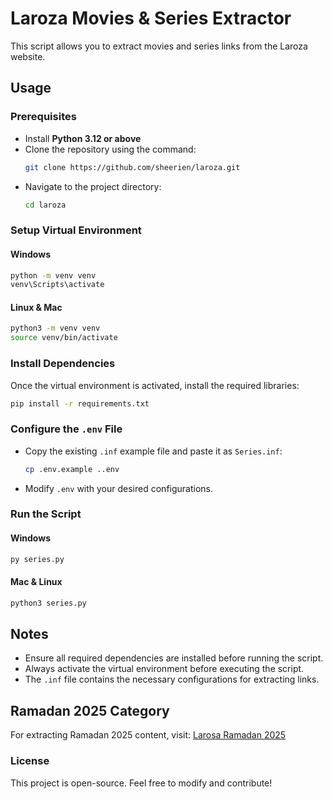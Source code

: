 # Laroza Movies & Series Extractor

This script allows you to extract movies and series links from the Laroza website.

## Usage

### Prerequisites
- Install **Python 3.12 or above**
- Clone the repository using the command:
  ```sh
  git clone https://github.com/sheerien/laroza.git
  ```
- Navigate to the project directory:
  ```sh
  cd laroza
  ```

### Setup Virtual Environment
#### Windows
```sh
python -m venv venv
venv\Scripts\activate
```
#### Linux & Mac
```sh
python3 -m venv venv
source venv/bin/activate
```

### Install Dependencies
Once the virtual environment is activated, install the required libraries:
```sh
pip install -r requirements.txt
```

### Configure the `.env` File
- Copy the existing `.inf` example file and paste it as `Series.inf`:
  ```sh
  cp .env.example ..env
  ```
- Modify `.env` with your desired configurations.

### Run the Script
#### Windows
```sh
py series.py
```
#### Mac & Linux
```sh
python3 series.py
```

## Notes
- Ensure all required dependencies are installed before running the script.
- Always activate the virtual environment before executing the script.
- The `.inf` file contains the necessary configurations for extracting links.

## Ramadan 2025 Category
For extracting Ramadan 2025 content, visit:
[Larosa Ramadan 2025](https://w.laroza.now/category.php?cat=ramadan-2025)

### License
This project is open-source. Feel free to modify and contribute!

